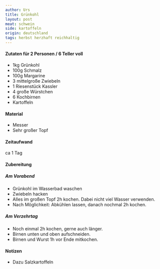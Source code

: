 ```yaml
---
author: Urs
title: Grünkohl
layout: post
meat: schwein
side: kartoffeln
origin: deutschland
tags: herbst herzhaft reichhaltig
---
```

#### Zutaten für 2 Personen / 6 Teller voll
 * 1kg Grünkohl
 * 100g Schmalz
 * 100g Margarine
 * 3 mittelgroße Zwiebeln
 * 1 Riesenstück Kassler
 * 4 große Würstchen
 * 6 Kochbirnen
 * Kartoffeln

#### Material
 * Messer
 * Sehr großer Topf

#### Zeitaufwand
 ca 1 Tag

#### Zubereitung
##### Am Vorabend
 * Grünkohl im Wasserbad waschen
 * Zwiebeln hacken
 * Alles im großen Topf 2h kochen. Dabei nicht viel Wasser verwenden.
 * Nach Möglichkeit: Abkühlen lassen, danach nochmal 2h kochen.

##### Am Verzehrtag
 * Noch einmal 2h kochen, gerne auch länger.
 * Birnen unten und oben aufschneiden.
 * Birnen und Wurst 1h vor Ende mitkochen.

#### Notizen
 * Dazu Salzkartoffeln
